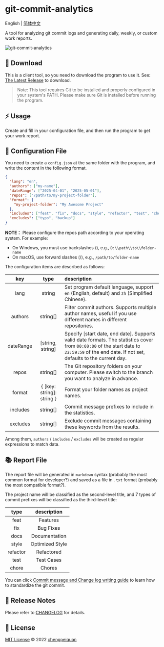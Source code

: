 # git-commit-analytics

English | [简体中文](https://github.com/analyticsjs/git-commit-analytics/blob/main/README.zh-CN.md)

A tool for analyzing git commit logs and generating daily, weekly, or custom work reports.

![git-commit-analytics](https://cdn.chengpeiquan.com/img/2025/05/202505020137671.gif?x-oss-process=image/interlace,1)

## 🚀 Download

This is a client tool, so you need to download the program to use it. See: [The Latest Release](https://github.com/analyticsjs/git-commit-analytics/releases/latest) to download.

> Note: This tool requires Git to be installed and properly configured in your system's PATH. Please make sure Git is installed before running the program.

## ⚡ Usage

Create and fill in your configuration file, and then run the program to get your work report.

## 📂 Configuration File

You need to create a `config.json` at the same folder with the program, and write the content in the following format.

```json
{
  "lang": "en",
  "authors": ["my-name"],
  "dateRange": ["2025-04-01", "2025-05-01"],
  "repos": ["/path/to/my-project-folder"],
  "format": {
    "my-project-folder": "My Awesome Project"
  },
  "includes": ["feat", "fix", "docs", "style", "refactor", "test", "chore"],
  "excludes": ["typo", "backup"]
}
```

**NOTE：** Please configure the repos path according to your operating system. For example:

- On Windows, you must use backslashes (\), e.g., `D:\\path\\to\\folder-name`
- On macOS, use forward slashes (/), e.g., `/path/to/folder-name`

The configuration items are described as follows:

|    key    |           type            | description                                                                                                                                                                                 |
| :-------: | :-----------------------: | :------------------------------------------------------------------------------------------------------------------------------------------------------------------------------------------ |
|   lang    |          string           | Set program default language, support `en` (English, default) and `zh` (Simplified Chinese).                                                                                                |
|  authors  |         string[]          | Filter commit authors. Supports multiple author names, useful if you use different names in different repositories.                                                                         |
| dateRange |     [string, string]      | Specify [start date, end date]. Supports valid date formats. The statistics cover from `00:00:00` of the start date to `23:59:59` of the end date. If not set, defaults to the current day. |
|   repos   |         string[]          | The Git repository folders on your computer. Please switch to the branch you want to analyze in advance.                                                                                    |
|  format   | { [key: string]: string } | Format your folder names as project names.                                                                                                                                                  |
| includes  |         string[]          | Commit message prefixes to include in the statistics.                                                                                                                                       |
| excludes  |         string[]          | Exclude commit messages containing these keywords from the results.                                                                                                                         |

Among them, `authors` / `includes` / `excludes` will be created as regular expressions to match data.

## 📚 Report File

The report file will be generated in `markdown` syntax (probably the most common format for developer?) and saved as a file in `.txt` format (probably the most compatible format?).

The project name will be classified as the second-level title, and 7 types of commit prefixes will be classified as the third-level title:

|   type   |   description   |
| :------: | :-------------: |
|   feat   |    Features     |
|   fix    |    Bug Fixes    |
|   docs   |  Documentation  |
|  style   | Optimized Style |
| refactor |   Refactored    |
|   test   |   Test Cases    |
|  chore   |     Chores      |

You can click [Commit message and Change log writing guide](https://www.ruanyifeng.com/blog/2016/01/commit_message_change_log.html) to learn how to standardize the git commit.

## 📝 Release Notes

Please refer to [CHANGELOG](./CHANGELOG.md) for details.

## 📜 License

[MIT License](./LICENSE) © 2022 [chengpeiquan](https://github.com/chengpeiquan)
